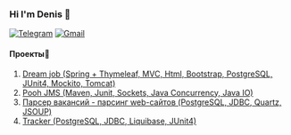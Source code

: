 ### Hi I'm Denis 👋

[![Telegram](https://img.shields.io/badge/Telegram-blue?logo=telegram)](https://t.me/GrokDen)  [![Gmail](https://img.shields.io/badge/Gmail-white?logo=gmail)](mailto:den.voiten@gmail.com)




#### Проекты:open_file_folder:
1. [Dream job (Spring + Thymeleaf, MVC, Html, Bootstrap, PostgreSQL, JUnit4, Mockito, Tomcat)](https://github.com/denvoiten/job4j_dreamjob)
2. [Pooh JMS (Maven, Junit, Sockets, Java Concurrency, Java IO)](https://github.com/denvoiten/job4j_pooh)
3. [Парсер вакансий - парсинг web-сайтов (PostgreSQL, JDBC, Quartz, JSOUP)](https://github.com/denvoiten/job4j_grabber)
4. [Tracker (PostgreSQL, JDBC, Liquibase, JUnit4)](https://github.com/denvoiten/tracker)

